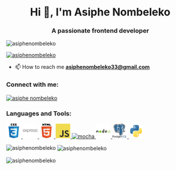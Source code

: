 <h1 align="center">Hi 👋, I'm Asiphe Nombeleko</h1>
<h3 align="center">A passionate frontend developer</h3>

<p align="left"> <img src="https://komarev.com/ghpvc/?username=asiphenombeleko&label=Profile%20views&color=0e75b6&style=flat" alt="asiphenombeleko" /> </p>

<p align="left"> <a href="https://github.com/ryo-ma/github-profile-trophy"><img src="https://github-profile-trophy.vercel.app/?username=asiphenombeleko" alt="asiphenombeleko" /></a> </p>

- 📫 How to reach me **asiphenombeleko33@gmail.com**

<h3 align="left">Connect with me:</h3>
<p align="left">
<a href="https://linkedin.com/in/asiphe nombeleko" target="blank"><img align="center" src="https://raw.githubusercontent.com/rahuldkjain/github-profile-readme-generator/master/src/images/icons/Social/linked-in-alt.svg" alt="asiphe nombeleko" height="30" width="40" /></a>
</p>

<h3 align="left">Languages and Tools:</h3>
<p align="left"> <a href="https://www.w3schools.com/css/" target="_blank" rel="noreferrer"> <img src="https://raw.githubusercontent.com/devicons/devicon/master/icons/css3/css3-original-wordmark.svg" alt="css3" width="40" height="40"/> </a> <a href="https://expressjs.com" target="_blank" rel="noreferrer"> <img src="https://raw.githubusercontent.com/devicons/devicon/master/icons/express/express-original-wordmark.svg" alt="express" width="40" height="40"/> </a> <a href="https://www.w3.org/html/" target="_blank" rel="noreferrer"> <img src="https://raw.githubusercontent.com/devicons/devicon/master/icons/html5/html5-original-wordmark.svg" alt="html5" width="40" height="40"/> </a> <a href="https://developer.mozilla.org/en-US/docs/Web/JavaScript" target="_blank" rel="noreferrer"> <img src="https://raw.githubusercontent.com/devicons/devicon/master/icons/javascript/javascript-original.svg" alt="javascript" width="40" height="40"/> </a> <a href="https://mochajs.org" target="_blank" rel="noreferrer"> <img src="https://www.vectorlogo.zone/logos/mochajs/mochajs-icon.svg" alt="mocha" width="40" height="40"/> </a> <a href="https://nodejs.org" target="_blank" rel="noreferrer"> <img src="https://raw.githubusercontent.com/devicons/devicon/master/icons/nodejs/nodejs-original-wordmark.svg" alt="nodejs" width="40" height="40"/> </a> <a href="https://www.postgresql.org" target="_blank" rel="noreferrer"> <img src="https://raw.githubusercontent.com/devicons/devicon/master/icons/postgresql/postgresql-original-wordmark.svg" alt="postgresql" width="40" height="40"/> </a> <a href="https://www.python.org" target="_blank" rel="noreferrer"> <img src="https://raw.githubusercontent.com/devicons/devicon/master/icons/python/python-original.svg" alt="python" width="40" height="40"/> </a> </p>

<p><img align="left" src="https://github-readme-stats.vercel.app/api/top-langs?username=asiphenombeleko&show_icons=true&locale=en&layout=compact" alt="asiphenombeleko" /></p>

<p>&nbsp;<img align="center" src="https://github-readme-stats.vercel.app/api?username=asiphenombeleko&show_icons=true&locale=en" alt="asiphenombeleko" /></p>

<p><img align="center" src="https://github-readme-streak-stats.herokuapp.com/?user=asiphenombeleko&" alt="asiphenombeleko" /></p>
